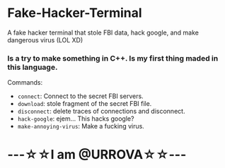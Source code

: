 # Fake-Hacker-Terminal
A fake hacker terminal that stole FBI data, hack google, and make dangerous virus (LOL XD)

### Is a try to make something in C++. Is my first thing maded in this language.

Commands:
* `connect`: Connect to the secret FBI servers.
* `download`: stole fragment of the secret FBI file.
* `disconnect`: delete traces of connections and disconnect.
* `hack-google`: ejem... This hacks google?
* `make-annoying-virus`: Make a fucking virus.

# ---☆☆I am @URROVA☆☆---
